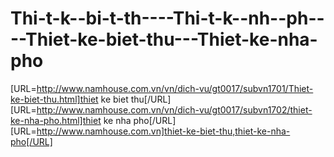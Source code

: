 Thi-t-k--bi-t-th----Thi-t-k--nh--ph----Thiet-ke-biet-thu---Thiet-ke-nha-pho
===========================================================================

[URL=http://www.namhouse.com.vn/vn/dich-vu/gt0017/subvn1701/Thiet-ke-biet-thu.html]thiet ke biet thu[/URL] [URL=http://www.namhouse.com.vn/vn/dich-vu/gt0017/subvn1702/thiet-ke-nha-pho.html]thiet ke nha pho[/URL] [URL=http://www.namhouse.com.vn]thiet-ke-biet-thu,thiet-ke-nha-pho[/URL]